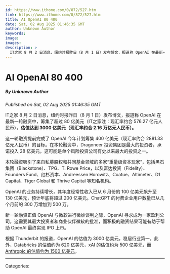 ```yaml
---
id: https://www.ithome.com/0/872/527.htm
link: https://www.ithome.com/0/872/527.htm
title: AI OpenAI 80 400
date: Sat, 02 Aug 2025 01:46:35 GMT
author: Unknown Author
keywords: 
image: 
images: 
description: >
  IT之家 8 月 2 日消息，纽约时报昨日（8 月 1 日）发布博文，报道称 OpenAI 在最新一轮融资中，筹集了超过 80 亿美元（IT之家注：现汇率约合 576.27 亿元人民币），估值达到 3000 亿美元（现汇率约合 2.16 万亿元人民币）。这一轮融资提前完成了 OpenAI 今年计划筹集 400 亿美元（现汇率约合 2881.33 亿元人民币）的目标。在本轮融资中，Dragoneer 投资集团是最大的投资者，承诺投入 28 亿美元，这可能是单个风险投资公司有史以来最大的投资之一。本轮融资吸引了来自私募股权和共同基金领域的多家“重量级资本玩家”，包括黑石集团（Blackstone）、TPG、T. Rowe Price，以及富达投资（Fidelity）、Founders Fund、红杉资本、Andreessen Horowitz、Coatue、Altimeter、D1 Capital、Tiger Global 和 Thrive Capital 等知名机构。OpenAI 的业务持续增长，其年度经常性收入已从 6 月份的 100 亿美元飙升至 130 亿美元，预计年底将超过 200 亿美元。ChatGPT 的付费企业用户数量已从几个月前的 300 万增加到 500
---
```

# AI OpenAI 80 400
##### By Unknown Author
_Published on Sat, 02 Aug 2025 01:46:35 GMT_

IT之家 8 月 2 日消息，纽约时报昨日（8 月 1 日）发布博文，报道称 OpenAI 在最新一轮融资中，筹集了超过 80 亿美元（IT之家注：现汇率约合 576.27 亿元人民币），**估值达到 3000 亿美元（现汇率约合 2.16 万亿元人民币）。**

这一轮融资提前完成了 OpenAI 今年计划筹集 400 亿美元（现汇率约合 2881.33 亿元人民币）的目标。在本轮融资中，Dragoneer 投资集团是最大的投资者，承诺投入 28 亿美元，这可能是单个风险投资公司有史以来最大的投资之一。

本轮融资吸引了来自私募股权和共同基金领域的多家“重量级资本玩家”，包括黑石集团（Blackstone）、TPG、T. Rowe Price，以及富达投资（Fidelity）、Founders Fund、红杉资本、Andreessen Horowitz、Coatue、Altimeter、D1 Capital、Tiger Global 和 Thrive Capital 等知名机构。

OpenAI 的业务持续增长，其年度经常性收入已从 6 月份的 100 亿美元飙升至 130 亿美元，预计年底将超过 200 亿美元。ChatGPT 的付费企业用户数量已从几个月前的 300 万增加到 500 万。

新一轮融资正值 OpenAI 与微软进行微妙谈判之际，OpenAI 寻求成为一家盈利公司，这需要其最大投资者和商业伙伴微软的批准，而积极的融资结果可能有助于帮助 OpenAI 最终实现 IPO 上市。

根据 Thunderbit 的报道，OpenAI 的估值为 3000 亿美元，稳居行业第一。此外，Databricks 的估值约为 620 亿美元，xAI 的估值约为 500 亿美元，而 [Anthropic 的估值约为 1500 亿美元](https://www.ithome.com/0/870/869.htm)。

---
Categories: 